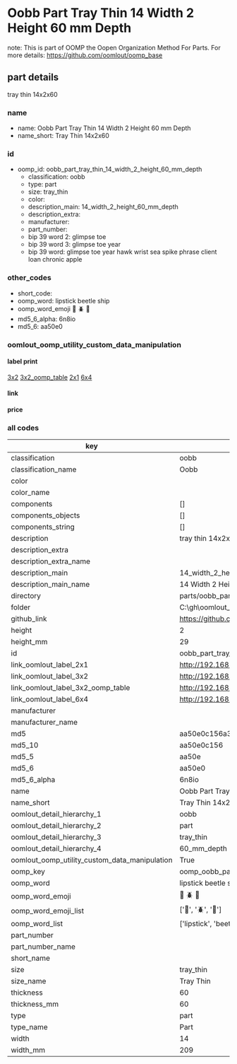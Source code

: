 # Oobb Part Tray Thin 14 Width 2 Height 60 mm Depth  

note: This is part of OOMP the Oopen Organization Method For Parts. For more details: https://github.com/oomlout/oomp_base

##  part details
  



tray thin 14x2x60



### name
* name: Oobb Part Tray Thin 14 Width 2 Height 60 mm Depth
* name_short: Tray Thin 14x2x60 
### id
* oomp_id: oobb_part_tray_thin_14_width_2_height_60_mm_depth
  * classification: oobb
  * type: part
  * size: tray_thin
  * color: 
  * description_main: 14_width_2_height_60_mm_depth
  * description_extra: 
  * manufacturer: 
  * part_number: 
  * bip 39 word 2: glimpse toe
  * bip 39 word 3: glimpse toe year
  * bip 39 word: glimpse toe year hawk wrist sea spike phrase client loan chronic apple

### other_codes
* short_code: 
* oomp_word: lipstick beetle ship
* oomp_word_emoji :lipstick: :beetle: :ship:
* md5_6_alpha: 6n8io
* md5_6: aa50e0






### oomlout_oomp_utility_custom_data_manipulation
#### label print
[3x2](http://192.168.1.245:1112/?label=oomp%206n8io)
[3x2_oomp_table](http://192.168.1.108:1112/?label=oomp%206n8io)
[2x1](http://192.168.1.242:1112/?label=oomp%206n8io)
[6x4](http://192.168.1.55:1112/?label=oomp%206n8io)    

#### link

                              

#### price







### all codes 
| key | value |  
| --- | --- |  
| classification | oobb |  
| classification_name | Oobb |  
| color |  |  
| color_name |  |  
| components | [] |  
| components_objects | [] |  
| components_string | [] |  
| description | tray thin 14x2x60 |  
| description_extra |  |  
| description_extra_name |  |  
| description_main | 14_width_2_height_60_mm_depth |  
| description_main_name | 14 Width 2 Height 60 mm Depth |  
| directory | parts/oobb_part_tray_thin_14_width_2_height_60_mm_depth |  
| folder | C:\gh\oomlout_oobb_version_4_generated_parts\things\oobb_part_tray_thin_14_width_2_height_60_mm_depth |  
| github_link | https://github.com/oomlout/oomlout_oomp_part_src/tree/main/parts/oobb_part_tray_thin_14_width_2_height_60_mm_depth |  
| height | 2 |  
| height_mm | 29 |  
| id | oobb_part_tray_thin_14_width_2_height_60_mm_depth |  
| link_oomlout_label_2x1 | http://192.168.1.242:1112/?label=oomp%206n8io |  
| link_oomlout_label_3x2 | http://192.168.1.245:1112/?label=oomp%206n8io |  
| link_oomlout_label_3x2_oomp_table | http://192.168.1.108:1112/?label=oomp%206n8io |  
| link_oomlout_label_6x4 | http://192.168.1.55:1112/?label=oomp%206n8io |  
| manufacturer |  |  
| manufacturer_name |  |  
| md5 | aa50e0c156a3da3b07ff369dfdf8e319 |  
| md5_10 | aa50e0c156 |  
| md5_5 | aa50e |  
| md5_6 | aa50e0 |  
| md5_6_alpha | 6n8io |  
| name | Oobb Part Tray Thin 14 Width 2 Height 60 mm Depth |  
| name_short | Tray Thin 14x2x60  |  
| oomlout_detail_hierarchy_1 | oobb |  
| oomlout_detail_hierarchy_2 | part |  
| oomlout_detail_hierarchy_3 | tray_thin |  
| oomlout_detail_hierarchy_4 | 60_mm_depth |  
| oomlout_oomp_utility_custom_data_manipulation | True |  
| oomp_key | oomp_oobb_part_tray_thin_14_width_2_height_60_mm_depth |  
| oomp_word | lipstick beetle ship |  
| oomp_word_emoji | :lipstick: :beetle: :ship: |  
| oomp_word_emoji_list | [':lipstick:', ':beetle:', ':ship:'] |  
| oomp_word_list | ['lipstick', 'beetle', 'ship'] |  
| part_number |  |  
| part_number_name |  |  
| short_name |  |  
| size | tray_thin |  
| size_name | Tray Thin |  
| thickness | 60 |  
| thickness_mm | 60 |  
| type | part |  
| type_name | Part |  
| width | 14 |  
| width_mm | 209 |  
